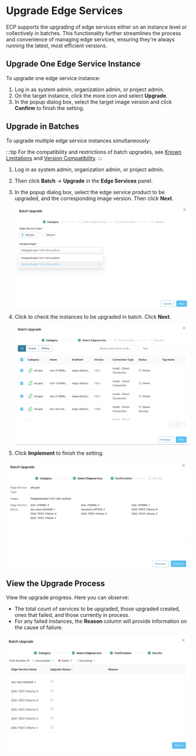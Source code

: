# Upgrade Edge Services

ECP supports the upgrading of edge services either on an instance level or collectively in batches. This functionality further streamlines the process and convenience of managing edge services, ensuring they're always running the latest, most efficient versions.

## Upgrade One Edge Service Instance

To upgrade one edge service instance:

1. Log in as system admin, organization admin, or project admin. 
2. On the target instance, click the more icon and select **Upgrade**. 
3. In the popup dialog box, select the target image version and click **Confirm** to finish the setting. 

## Upgrade in Batches

To upgrade multiple edge service instances simultaneously: 

:::tip
For the compatibility and restrictions of batch upgrades, see [Known Limitations](../others/known_limitations) and [Version Compatibility](../others/version_limitations).
:::

1. Log in as system admin, organization admin, or project admin. 

2. Then click **Batch** -> **Upgrade** in the **Edge Services** panel. 

3. In the popup dialog box, select the edge service product to be upgraded, and the corresponding image version.  Then click **Next**. 

   <img src="./_assets/edge-batch-upgrade-pop.png" style="zoom:80%;" align="middle">

4. Click to check the instances to be upgraded in batch. Click **Next**. 

   <img src="./_assets/edge-batch-upgrade-edges.png" style="zoom:80%;" align="middle">



4. Click **Implement** to finish the setting. 

<img src="./_assets/edge-batch-upgrade-confirm.png" style="zoom:80%;" align="middle">

## View the Upgrade Process

View the upgrade progress. Here you can observe:

- The total count of services to be upgraded, those upgraded created, ones that failed, and those currently in process.
- For any failed instances, the **Reason** column will provide information on the cause of failure.

<img src="./_assets/edge-batch-upgrade-results.png" style="zoom: 60%;" align="middle">